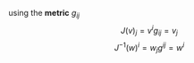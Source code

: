 using the **metric** $g_{ij}$ 
$$J(  v)_j =  v^i g_{ij} = v_j$$
$$J^{-1} (w)^i = w_j g^{ij} = w^i$$ 